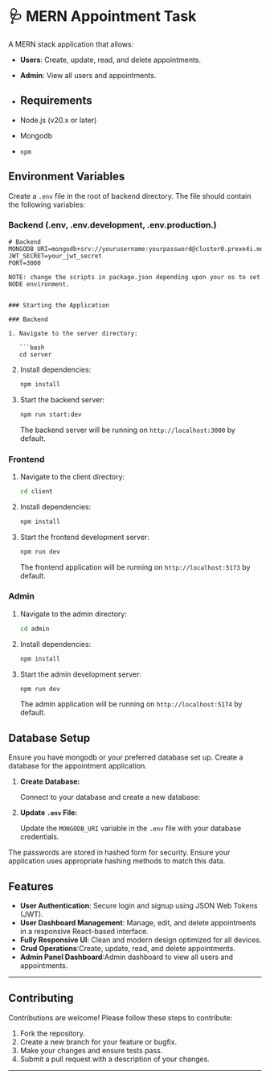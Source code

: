 # 🩺 MERN Appointment Task

A MERN stack application that allows:
- **Users**: Create, update, read, and delete appointments.
- **Admin**: View all users and appointments.
  
- ## Requirements

- Node.js (v20.x or later)
- Mongodb
- `npm`

## Environment Variables

Create a `.env` file in the root of backend directory. The file should contain the following variables:

### Backend (.env, .env.development, .env.production.)

```env
# Backend
MONGODB_URI=mongodb+srv://yourusername:yourpassword@cluster0.prexe4i.mongodb.net
JWT_SECRET=your_jwt_secret
PORT=3000

NOTE: change the scripts in package.json depending upon your os to set NODE environment.


### Starting the Application

### Backend

1. Navigate to the server directory:

   ```bash
   cd server
   ```

2. Install dependencies:

   ```bash
   npm install
   ```

3. Start the backend server:

   ```bash
   npm run start:dev
   ```

   The backend server will be running on `http://localhost:3000` by default.

### Frontend

1. Navigate to the client directory:

   ```bash
   cd client
   ```

2. Install dependencies:

   ```bash
   npm install
   ```

3. Start the frontend development server:

   ```bash
   npm run dev
   ```

   The frontend application will be running on `http://localhost:5173` by default.


### Admin

1. Navigate to the admin directory:

   ```bash
   cd admin
   ```

2. Install dependencies:

   ```bash
   npm install
   ```

3. Start the admin development server:

   ```bash
   npm run dev
   ```

   The admin application will be running on `http://localhost:5174` by default.


## Database Setup

Ensure you have mongodb or your preferred database set up. Create a database for the appointment application.

1. **Create Database:**

   Connect to your database and create a new database:

2. **Update `.env` File:**

   Update the `MONGODB_URI` variable in the `.env` file with your database credentials.

The passwords are stored in hashed form for security. Ensure your application uses appropriate hashing methods to match this data.

## Features

- **User Authentication**: Secure login and signup using JSON Web Tokens (JWT).
- **User Dashboard Management**: Manage, edit, and delete appointments in a responsive React-based interface.
- **Fully Responsive UI**: Clean and modern design optimized for all devices.
- **Crud Operations**:Create, update, read, and delete appointments.
- **Admin Panel Dashboard**:Admin dashboard to view all users and appointments.

---

## Contributing

Contributions are welcome! Please follow these steps to contribute:

1. Fork the repository.
2. Create a new branch for your feature or bugfix.
3. Make your changes and ensure tests pass.
4. Submit a pull request with a description of your changes.
---
